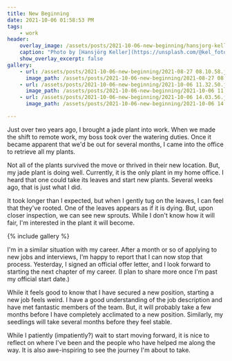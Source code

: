 ```yaml
---
title: New Beginning
date: 2021-10-06 01:58:53 PM
tags:
    - work
header:
    overlay_image: /assets/posts/2021-10-06-new-beginning/hansjorg-keller-yTPz-MhSO2c-unsplash.jpg
    caption: "Photo by [Hansjörg Keller](https://unsplash.com/@kel_foto) on [**Unsplash**](https://unsplash.com/photos/yTPz-MhSO2c)"  
    show_overlay_excerpt: false
gallery:
    - url: /assets/posts/2021-10-06-new-beginning/2021-08-27 08.10.58.jpg
      image_path: /assets/posts/2021-10-06-new-beginning/2021-08-27 08.10.58.jpg
    - url: /assets/posts/2021-10-06-new-beginning/2021-10-06 11.32.50.jpg
      image_path: /assets/posts/2021-10-06-new-beginning/2021-10-06 11.32.50.jpg
    - url: /assets/posts/2021-10-06-new-beginning/2021-10-06 14.03.56.jpg
      image_path: /assets/posts/2021-10-06-new-beginning/2021-10-06 14.03.56.jpg

---
```


Just over two years ago, I brought a jade plant into work.  When we made the shift to remote work, my boss took over the watering duties.  Once it became apparent that we'd be out for several months, I came into the office to retrieve all my plants.

Not all of the plants survived the move or thrived in their new location.  But, my jade plant is doing well.  Currently, it is the only plant in my home office.  I heard that one could take its leaves and start new plants.  Several weeks ago, that is just what I did.

It took longer than I expected, but when I gently tug on the leaves, I can feel that they've rooted.  One of the leaves appears as if it is dying.  But, upon closer inspection, we can see new sprouts.  While I don't know how it will fair, I'm interested in the plant it will become.

{% include gallery %}

I'm in a similar situation with my career.  After a month or so of applying to new jobs and interviews, I'm happy to report that I can now stop that process.  Yesterday, I signed an official offer letter, and I look forward to starting the next chapter of my career.  (I plan to share more once I'm past my official start date.)

While it feels good to know that I have secured a new position, starting a new job feels weird.  I have a good understanding of the job description and have met fantastic members of the team.  But, it will probably take a few months before I have completely acclimated to a new position.  Similarly, my seedlings will take several months before they feel stable.

While I patiently (impatiently?) wait to start moving forward, it is nice to reflect on where I've been and the people who have helped me along the way.  It is also awe-inspiring to see the journey I'm about to take.
